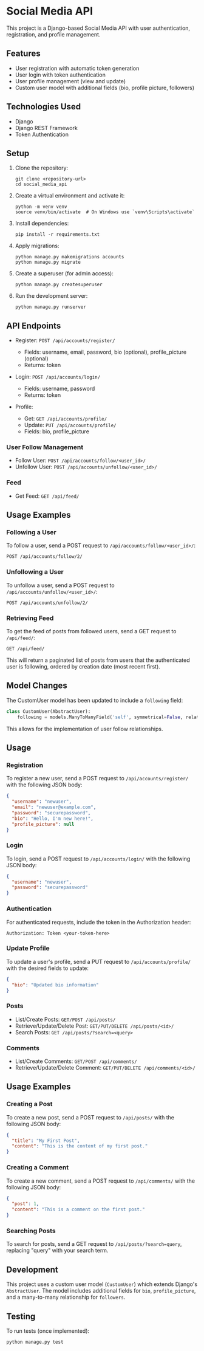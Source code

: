 # Social Media API

This project is a Django-based Social Media API with user authentication, registration, and profile management.

## Features

- User registration with automatic token generation
- User login with token authentication
- User profile management (view and update)
- Custom user model with additional fields (bio, profile picture, followers)

## Technologies Used

- Django
- Django REST Framework
- Token Authentication

## Setup

1. Clone the repository:
   ```
   git clone <repository-url>
   cd social_media_api
   ```

2. Create a virtual environment and activate it:
   ```
   python -m venv venv
   source venv/bin/activate  # On Windows use `venv\Scripts\activate`
   ```

3. Install dependencies:
   ```
   pip install -r requirements.txt
   ```

4. Apply migrations:
   ```
   python manage.py makemigrations accounts
   python manage.py migrate
   ```

5. Create a superuser (for admin access):
   ```
   python manage.py createsuperuser
   ```

6. Run the development server:
   ```
   python manage.py runserver
   ```

## API Endpoints

- Register: `POST /api/accounts/register/`
  - Fields: username, email, password, bio (optional), profile_picture (optional)
  - Returns: token

- Login: `POST /api/accounts/login/`
  - Fields: username, password
  - Returns: token

- Profile: 
  - Get: `GET /api/accounts/profile/`
  - Update: `PUT /api/accounts/profile/`
  - Fields: bio, profile_picture

### User Follow Management

- Follow User: `POST /api/accounts/follow/<user_id>/`
- Unfollow User: `POST /api/accounts/unfollow/<user_id>/`

### Feed

- Get Feed: `GET /api/feed/`


## Usage Examples

### Following a User

To follow a user, send a POST request to `/api/accounts/follow/<user_id>/`:

```
POST /api/accounts/follow/2/
```

### Unfollowing a User

To unfollow a user, send a POST request to `/api/accounts/unfollow/<user_id>/`:

```
POST /api/accounts/unfollow/2/
```

### Retrieving Feed

To get the feed of posts from followed users, send a GET request to `/api/feed/`:

```
GET /api/feed/
```

This will return a paginated list of posts from users that the authenticated user is following, ordered by creation date (most recent first).

## Model Changes

The CustomUser model has been updated to include a `following` field:

```python
class CustomUser(AbstractUser):
    following = models.ManyToManyField('self', symmetrical=False, related_name='followers', blank=True)
```

This allows for the implementation of user follow relationships.

## Usage

### Registration

To register a new user, send a POST request to `/api/accounts/register/` with the following JSON body:

```json
{
  "username": "newuser",
  "email": "newuser@example.com",
  "password": "securepassword",
  "bio": "Hello, I'm new here!",
  "profile_picture": null
}
```

### Login

To login, send a POST request to `/api/accounts/login/` with the following JSON body:

```json
{
  "username": "newuser",
  "password": "securepassword"
}
```

### Authentication

For authenticated requests, include the token in the Authorization header:

```
Authorization: Token <your-token-here>
```

### Update Profile

To update a user's profile, send a PUT request to `/api/accounts/profile/` with the desired fields to update:

```json
{
  "bio": "Updated bio information"
}
```


### Posts

- List/Create Posts: `GET/POST /api/posts/`
- Retrieve/Update/Delete Post: `GET/PUT/DELETE /api/posts/<id>/`
- Search Posts: `GET /api/posts/?search=<query>`

### Comments

- List/Create Comments: `GET/POST /api/comments/`
- Retrieve/Update/Delete Comment: `GET/PUT/DELETE /api/comments/<id>/`

## Usage Examples

### Creating a Post

To create a new post, send a POST request to `/api/posts/` with the following JSON body:

```json
{
  "title": "My First Post",
  "content": "This is the content of my first post."
}
```

### Creating a Comment

To create a new comment, send a POST request to `/api/comments/` with the following JSON body:

```json
{
  "post": 1,
  "content": "This is a comment on the first post."
}
```

### Searching Posts

To search for posts, send a GET request to `/api/posts/?search=query`, replacing "query" with your search term.

## Development

This project uses a custom user model (`CustomUser`) which extends Django's `AbstractUser`. The model includes additional fields for `bio`, `profile_picture`, and a many-to-many relationship for `followers`.

## Testing

To run tests (once implemented):

```
python manage.py test
```